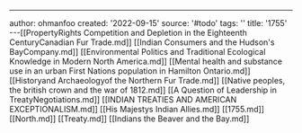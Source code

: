 ---
author: ohmanfoo
created: '2022-09-15'
source: '#todo'
tags: ''
title: '1755'
---[[PropertyRights Competition and Depletion in the Eighteenth CenturyCanadian Fur Trade.md]]
[[Indian Consumers and the Hudson's BayCompany.md]]
[[Environmental Politics and Traditional Ecological Knowledge in Modern North America.md]]
[[Mental health and substance use in an urban First Nations population in Hamilton Ontario.md]]
[[Historyand Archaeologyof the Northern Fur Trade.md]]
[[Native peoples, the british crown and the war of 1812.md]]
[[A Question of Leadership in TreatyNegotiations.md]]
[[INDIAN TREATIES AND AMERICAN EXCEPTIONALISM.md]]
[[His Majestys Indian Allies.md]]
[[1755.md]]
[[North.md]]
[[Treaty.md]]
[[Indians the Beaver and the Bay.md]]
